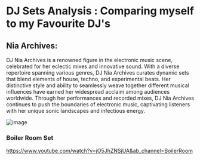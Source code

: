 # DJ Sets Analysis : Comparing myself to my Favourite DJ's
## Nia Archives: 
DJ Nia Archives is a renowned figure in the electronic music scene, celebrated for her eclectic mixes and innovative sound. With a diverse repertoire spanning various genres, DJ Nia Archives curates dynamic sets that blend elements of house, techno, and experimental beats. Her distinctive style and ability to seamlessly weave together different musical influences have earned her widespread acclaim among audiences worldwide. Through her performances and recorded mixes, DJ Nia Archives continues to push the boundaries of electronic music, captivating listeners with her unique sonic landscapes and infectious energy.

![image](https://github.com/amboym/DJset/assets/162647158/90e173ab-1c6a-44ea-b253-12746dc27f36)

### Boiler Room Set
https://www.youtube.com/watch?v=jO5JhZNSjUA&ab_channel=BoilerRoom

